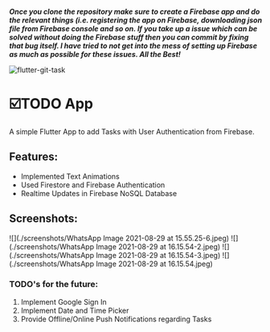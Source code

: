***Once you clone the repository make sure to create a Firebase app and do the relevant things (i.e. registering the app on Firebase, downloading json file from Firebase console and so on. If you take up a issue which can be solved without doing the Firebase stuff then you can commit by fixing that bug itself. I have tried to not get into the mess of setting up Firebase as much as possible for these issues.
All the Best!***

![flutter-git-task](https://socialify.git.ci/codingiitg/flutter-git-task/image?language=1&owner=1&stargazers=1&theme=Light)

# ☑️TODO App

A simple Flutter App to add Tasks with User Authentication from Firebase.

## Features:
 - Implemented Text Animations
 - Used Firestore and Firebase Authentication
 - Realtime Updates in Firebase NoSQL Database

## Screenshots:

![](./screenshots/WhatsApp Image 2021-08-29 at 15.55.25-6.jpeg)
![](./screenshots/WhatsApp Image 2021-08-29 at 16.15.54-2.jpeg)
![](./screenshots/WhatsApp Image 2021-08-29 at 16.15.54-3.jpeg)
![](./screenshots/WhatsApp Image 2021-08-29 at 16.15.54.jpeg)

### TODO's for the future:
1. Implement Google Sign In
2. Implement Date and Time Picker
3. Provide Offline/Online Push Notifications regarding Tasks 


